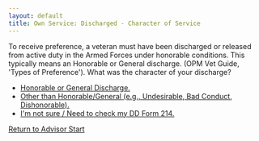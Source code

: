 ```yaml
---
layout: default
title: Own Service: Discharged - Character of Service
---
```


To receive preference, a veteran must have been discharged or released from active duty in the Armed Forces under honorable conditions. This typically means an Honorable or General discharge. (OPM Vet Guide, 'Types of Preference'). What was the character of your discharge?

*   [Honorable or General Discharge.](./ownservice_checkdisability_intro.md)
*   [Other than Honorable/General (e.g., Undesirable, Bad Conduct, Dishonorable).](./ineligible_discharge_type.md)
*   [I'm not sure / Need to check my DD Form 214.](./ownservice_discharged_checkdd214_discharge.md)

[Return to Advisor Start](./start.md)
